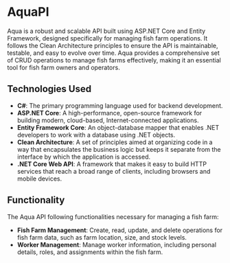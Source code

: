 # AquaPI

Aqua is a robust and scalable API built using ASP.NET Core and Entity Framework, designed specifically for managing fish farm operations. It follows the Clean Architecture principles to ensure the API is maintainable, testable, and easy to evolve over time. Aqua provides a comprehensive set of CRUD operations to manage fish farms effectively, making it an essential tool for fish farm owners and operators.

## Technologies Used

- **C#**: The primary programming language used for backend development.
- **ASP.NET Core**: A high-performance, open-source framework for building modern, cloud-based, Internet-connected applications.
- **Entity Framework Core**: An object-database mapper that enables .NET developers to work with a database using .NET objects.
- **Clean Architecture**: A set of principles aimed at organizing code in a way that encapsulates the business logic but keeps it separate from the interface by which the application is accessed.
- **.NET Core Web API**: A framework that makes it easy to build HTTP services that reach a broad range of clients, including browsers and mobile devices.

## Functionality

The Aqua API following functionalities necessary for managing a fish farm:

- **Fish Farm Management**: Create, read, update, and delete operations for fish farm data, such as farm location, size, and stock levels.
- **Worker Management**: Manage worker information, including personal details, roles, and assignments within the fish farm.

